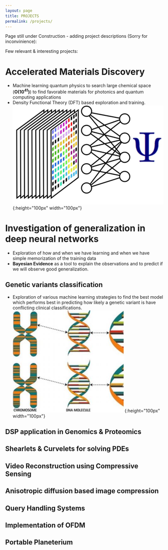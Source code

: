 ```yaml
---
layout: page
title: PROJECTS
permalink: /projects/
---
```


Page still under Construction - adding project descriptions (Sorry for inconvinience): 

Few relevant & interesting projects:

# Accelerated Materials Discovery
  * Machine learning quantum physics to search large chemical space (**O(10<sup>41</sup>)**) to find favorable materials for photonics and quantum computing applications
  * Density Functional Theory (DFT) based exploration and training. 
  ![test image](perovskite.JPG){:height="100px" width="100px"}


# Investigation of generalization in deep neural networks
  * Exploration of how and when we have learning and when we have simple memorization of the training data
  * **Bayesian Evidence** as a tool to explain the observations and to predict if we will observe good generalization.


## Genetic variants classification 
  * Exploration of various machine learning strategies to find the best model which performs best in predicting how likely a genetic variant is have conflicting clinical classifications. 
  ![image 3](genomic.jpg){:height="100px" width="100px"}

## DSP application in Genomics & Proteomics
## Shearlets & Curvelets for solving PDEs
## Video Reconstruction using Compressive Sensing
## Anisotropic diffusion based image compression
## Query Handling Systems
## Implementation of OFDM
## Portable Planeterium
